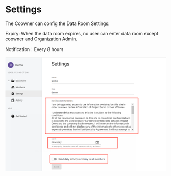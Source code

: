 # Settings

The Coowner can config the Data Room Settings:

Expiry: When the data room expires, no user can enter data room except coowner and Organization Admin.

Notification：Every 8 hours 

 

![](.gitbook/assets/image%20%289%29.png)

